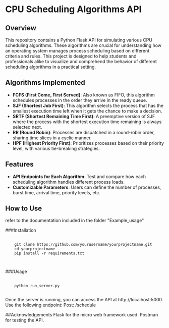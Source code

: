 # CPU Scheduling Algorithms API

## Overview
This repository contains a Python Flask API for simulating various CPU scheduling algorithms. These algorithms are crucial for understanding how an operating system manages process scheduling based on different criteria and rules. This project is designed to help students and professionals alike to visualize and comprehend the behavior of different scheduling algorithms in a practical setting.

## Algorithms Implemented
- **FCFS (First Come, First Served)**: Also known as FIFO, this algorithm schedules processes in the order they arrive in the ready queue.
- **SJF (Shortest Job First)**: This algorithm selects the process that has the smallest execution time left when it gets the chance to make a decision.
- **SRTF (Shortest Remaining Time First)**: A preemptive version of SJF where the process with the shortest execution time remaining is always selected next.
- **RR (Round Robin)**: Processes are dispatched in a round-robin order, sharing time slices in a cyclic manner.
- **HPF (Highest Priority First)**: Prioritizes processes based on their priority level, with various tie-breaking strategies.

## Features
- **API Endpoints for Each Algorithm**: Test and compare how each scheduling algorithm handles different process loads.
- **Customizable Parameters**: Users can define the number of processes, burst time, arrival time, priority levels, etc.

## How to Use
refer to the documentation included in the folder "Example_usage"

###Installation
<pre>
  <code class="language-java">
    git clone https://github.com/yourusername/yourprojectname.git
    cd yourprojectname
    pip install -r requirements.txt

  </code>
</pre>
###Usage

<pre>
  <code class="language-java">
    python run_server.py
  </code>
</pre>

Once the server is running, you can access the API at http://localhost:5000. Use the following endpoint:
Post: /schedule

##Acknowledgements
Flask for the micro web framework used.
Postman for testing the API.

